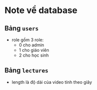 # Note về database

## Bảng `users`

- role gồm 3 role:
  - 0 cho admin
  - 1 cho giáo viên
  - 2 cho học sinh

## Bảng `lectures`

- length là độ dài của video tính theo giây
